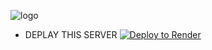 ![logo](https://github.com/NILAM-RAI/COOKIES-POST-CONVO/blob/main/INFO/thank-you-26.gif)

* DEPLAY THIS SERVER
[![Deploy to Render](https://render.com/images/deploy-to-render-button.svg)](https://render.com/deploy)

